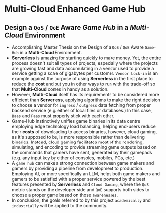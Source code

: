 # Multi-Cloud Enhanced Game Hub
## Design a `QoS` / `QoE` Aware *Game Hub* in a *Multi-Cloud* Environment
- Accomplishing Master Thesis on the Design of a `QoS` / `QoE` Aware `Game-Hub` in a **Multi-Cloud** Environment.
- **Serverless** is amazing for starting quickly to make money. Yet, the entire process doesn't suit all types of projects, especially where the projects are growing fast and data accumulating in a vendor used to provide a service getting a scale of gigabytes per customer. `Vendor Lock-in` is an example against the purpose of using **Serverless** in the first place to reduce the **cost** and put you in other ways to run with the trade-off so that **Multi-Cloud** comes in handy as a solution.
- However, **Multi-Cloud** itself has its requirements to be considered more efficient than **Serverless**, applying algorithms to make the right decision to choose a vendor for `ingress` / `outgress` data fetching from proper backend service (e.g. either of local files or databases.) In this case, `Baas` and `Faas` must properly stick with each other.
- Game-Hub instinctively unifies game binaries in its data centre employing edge technology load balancing, helping end-users reduce their **costs** of downloading to access binaries, however, cloud gaming, as it's supposed to be, is more responsible rather than delivering binaries. Instead, cloud gaming facilitates most of the rendering, simulating, and encoding to provide streaming game outputs based on the commands that gamers have sent, generated by their gamepads (e.g. any input key by either of consoles, mobiles, PCs, etc.)
- A `game hub` can make a strong connection between game makers and gamers by providing a pipeline from development to production. Employing AI, or more specifically an LLM, helps both game makers and gamers to be satisfied with a proper service powered by the best features presented by **Serverless** and `Cloud Gaming`, where the `QoS` metric stands on the developer side and `QoE` supports both sides to choose a proper game based on those `awarenesses`.
- In conclusion, the goals referred to by this project `academically` and `industrially` will be applied to the community.
